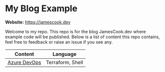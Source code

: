 # My Blog Example

**Website:** https://jamescook.dev

Welcome to my repo. This repo is for the blog JamesCook.dev where example code will be published. Below is a list of content this repo contains, feel free to feedback or raise an issue if you see any.

| Content      | Language         |
| ------------ |------------------|
| [Azure DevOps](/azure-devops) | Terraform, Shell |